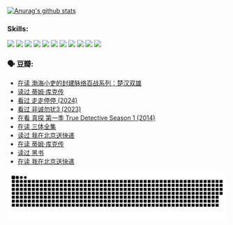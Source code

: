 
[![Anurag's github stats](https://github-readme-stats.vercel.app/api?username=w940853815)](https://github.com/anuraghazra/github-readme-stats)

### Skills:

<code><img height="32" src="https://cdn.jsdelivr.net/npm/simple-icons@v5/icons/python.svg"></code>
<code><img height="32" src="https://cdn.jsdelivr.net/npm/simple-icons@v5/icons/javascript.svg"></code>
<code><img height="32" src="https://cdn.jsdelivr.net/npm/simple-icons@v5/icons/django.svg"></code>
<code><img height="32" src="https://cdn.jsdelivr.net/npm/simple-icons@v5/icons/flask.svg"></code>
<code><img height="32" src="https://cdn.jsdelivr.net/npm/simple-icons@v5/icons/vuetify.svg"></code>
<code><img height="32" src="https://cdn.jsdelivr.net/npm/simple-icons@v5/icons/git.svg"></code>
<code><img height="32" src="https://cdn.jsdelivr.net/npm/simple-icons@v5/icons/docker.svg"></code>
<code><img height="32" src="https://cdn.jsdelivr.net/npm/simple-icons@v5/icons/postgresql.svg"></code>
<code><img height="32" src="https://cdn.jsdelivr.net/npm/simple-icons@v5/icons/elasticsearch.svg"></code>
<code><img height="32" src="https://cdn.jsdelivr.net/npm/simple-icons@v5/icons/macos.svg"></code>
<code><img height="32" src="https://cdn.jsdelivr.net/npm/simple-icons@v5/icons/linux.svg"></code>

### 🗣 豆瓣:

<!-- DOUBAN-ACTIVITIES:START -->
- [在读 渤海小吏的封建脉络百战系列：楚汉双雄](https://www.douban.com/people/136069238/status/4700950146/?_i=25758192)
- [读过 蒂姆·库克传](https://www.douban.com/people/136069238/status/4700949869/?_i=25758192)
- [看过 走走停停‎ (2024)](https://www.douban.com/people/136069238/status/4684430230/?_i=25758192)
- [看过 非诚勿扰3‎ (2023)](https://www.douban.com/people/136069238/status/4676324100/?_i=25758192)
- [在看 真探 第一季 True Detective Season 1‎ (2014)](https://www.douban.com/people/136069238/status/4673382852/?_i=25758192)
- [在读 三体全集](https://www.douban.com/people/136069238/status/4672842521/?_i=25758192)
- [读过 我在北京送快递](https://www.douban.com/people/136069238/status/4672842036/?_i=25758192)
- [在读 蒂姆·库克传](https://www.douban.com/people/136069238/status/4663517053/?_i=25758192)
- [读过 黑书](https://www.douban.com/people/136069238/status/4663516022/?_i=25758192)
- [在读 我在北京送快递](https://www.douban.com/people/136069238/status/4658098365/?_i=25758192)
<!-- DOUBAN-ACTIVITIES:END -->


![Snake animation](https://raw.githubusercontent.com/w940853815/w940853815/output/github-contribution-grid-snake.svg)

<!--
**w940853815/w940853815** is a ✨ _special_ ✨ repository because its `README.md` (this file) appears on your GitHub profile.

Here are some ideas to get you started:

- 🔭 I’m currently working on ...
- 🌱 I’m currently learning ...
- 👯 I’m looking to collaborate on ...
- 🤔 I’m looking for help with ...
- 💬 Ask me about ...
- 📫 How to reach me: ...
- 😄 Pronouns: ...
- ⚡ Fun fact: ...
-->
